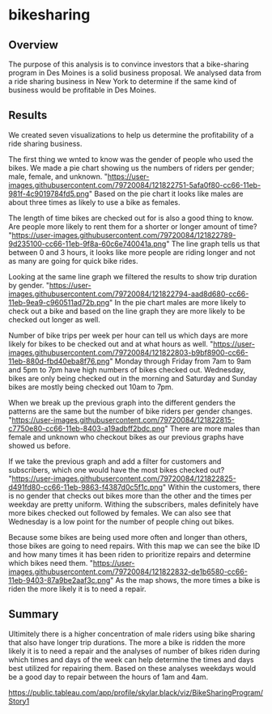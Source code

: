 # bikesharing

## Overview
The purpose of this analysis is to convince investors that a bike-sharing program in Des Moines is a solid business proposal. We analysed data from a ride sharing business in New York to determine if the same kind of business would be profitable in Des Moines.

## Results
We created seven visualizations to help us determine the profitability of a ride sharing business.

The first thing we wnted to know was the gender of people who used the bikes. We made a pie chart showing us the numbers of riders per gender; male, female, and unknown.
"https://user-images.githubusercontent.com/79720084/121822751-5afa0f80-cc66-11eb-981f-4c9019784fd5.png"
Based on the pie chart it looks like males are about three times as likely to use a bike as females.

The length of time bikes are checked out for is also a good thing to know. Are people more likely to rent them for a shorter or longer amount of time?
"https://user-images.githubusercontent.com/79720084/121822789-9d235100-cc66-11eb-9f8a-60c6e740041a.png"
The line graph tells us that between 0 and 3 hours, it looks like more people are riding longer and not as many are going for quick bike rides.

Looking at the same line graph we filtered the results to show trip duration by gender.
"https://user-images.githubusercontent.com/79720084/121822794-aad8d680-cc66-11eb-9ea9-c960511ad72b.png"
In the pie chart males are more likely to check out a bike and based on the line graph they are more likely to be checked out longer as well.

Number of bike trips per week per hour can tell us which days are more likely for bikes to be checked out and at what hours as well.
"https://user-images.githubusercontent.com/79720084/121822803-b9bf8900-cc66-11eb-880d-fbd40eba8f76.png"
Monday through Friday from 7am to 9am and 5pm to 7pm have high numbers of bikes checked out. Wednesday, bikes are only being checked out in the morning and Saturday and Sunday bikes are mostly being checked out 10am to 7pm. 

When we break up the previous graph into the different genders the patterns are the same but the number of bike riders per gender changes.
"https://user-images.githubusercontent.com/79720084/121822815-c7750e80-cc66-11eb-8403-a19adbff2bdc.png"
There are more males than female and unknown who checkout bikes as our previous graphs have showed us before.

If we take the previous graph and add a filter for customers and subscribers, which one would have the most bikes checked out?
"https://user-images.githubusercontent.com/79720084/121822825-d491fd80-cc66-11eb-9863-f4387d0c5f1c.png"
Within the customers, there is no gender that checks out bikes more than the other and the times per weekday are pretty uniform. Withing the subscribers, males definitely have more bikes checked out followed by females. We can also see that Wednesday is a low point for the number of people ching out bikes.

Because some bikes are being used more often and longer than others, those bikes are going to need repairs. With this map we can see the bike ID and how many times it has been riden to prioritize repairs and determine which bikes need them.
"https://user-images.githubusercontent.com/79720084/121822832-de1b6580-cc66-11eb-9403-87a9be2aaf3c.png"
As the map shows, the more times a bike is riden the more likely it is to need a repair.

## Summary
Ultimitely there is a higher concentration of male riders using bike sharing that also have longer trip durations. The more a bike is ridden the more likely it is to need a repair and the analyses of number of bikes riden during which times and days of the week can help determine the times and days best utilized for repairing them. Based on these analyses weekdays would be a good day to repair between the hours of 1am and 4am.

https://public.tableau.com/app/profile/skylar.black/viz/BikeSharingProgram/Story1
